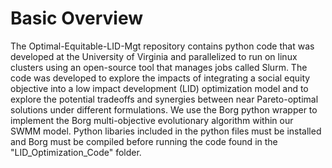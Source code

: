 # Basic Overview

  The Optimal-Equitable-LID-Mgt repository contains python code that was developed at the University of Virginia and parallelized to run on linux clusters using an open-source tool that manages jobs called Slurm. The code was developed to explore the impacts of integrating a social equity objective into a low impact development (LID) optimization model and to explore the potential tradeoffs and synergies between near Pareto-optimal solutions under different formulations. We use the Borg python wrapper to implement the Borg multi-objective evolutionary algorithm within our SWMM model. Python libaries included in the python files must be installed and Borg must be compiled before running the code found in the "LID_Optimization_Code" folder.



  
